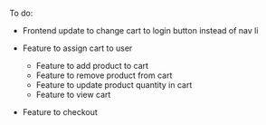 To do:
- Frontend update to change cart to login button instead of nav li

- Feature to assign cart to user
    - Feature to add product to cart
    - Feature to remove product from cart
    - Feature to update product quantity in cart
    - Feature to view cart

- Feature to checkout
